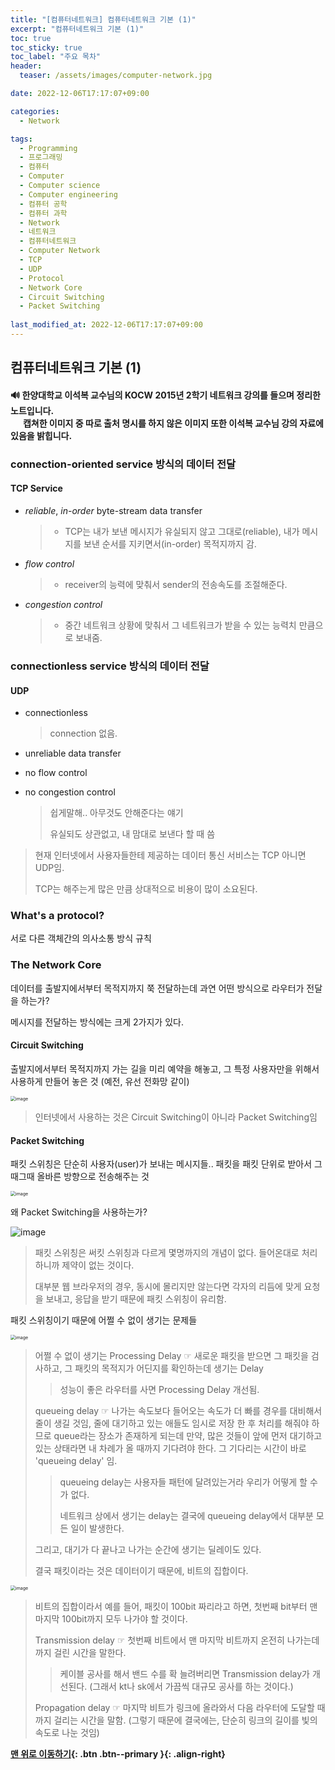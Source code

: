 ```yaml
---
title: "[컴퓨터네트워크] 컴퓨터네트워크 기본 (1)"
excerpt: "컴퓨터네트워크 기본 (1)"
toc: true
toc_sticky: true
toc_label: "주요 목차"
header:
  teaser: /assets/images/computer-network.jpg

date: 2022-12-06T17:17:07+09:00

categories:
  - Network

tags:
  - Programming
  - 프로그래밍
  - 컴퓨터
  - Computer
  - Computer science
  - Computer engineering
  - 컴퓨터 공학
  - 컴퓨터 과학
  - Network
  - 네트워크
  - 컴퓨터네트워크
  - Computer Network
  - TCP
  - UDP
  - Protocol
  - Network Core
  - Circuit Switching
  - Packet Switching
 
last_modified_at: 2022-12-06T17:17:07+09:00
---
```


## 컴퓨터네트워크 기본 (1)

<div class="notice">
    <h4>
        🔊 한양대학교 이석복 교수님의 KOCW 2015년 2학기 네트워크 강의를 들으며 정리한 노트입니다.<br>&nbsp;&nbsp;&nbsp;&nbsp;&nbsp;&nbsp;캡쳐한 이미지 중 따로 출처 명시를 하지 않은 이미지 또한 이석복 교수님 강의 자료에 있음을 밝힙니다. 
    </h4>
</div>

### connection-oriented service 방식의 데이터 전달

#### TCP Service

- *reliable*, *in-order* byte-stream data transfer

  > - TCP는 내가 보낸 메시지가 유실되지 않고 그대로(reliable), 내가 메시지를 보낸 순서를 지키면서(in-order) 목적지까지 감.

- *flow control*

  > - receiver의 능력에 맞춰서 sender의 전송속도를 조절해준다.

- *congestion control*

  > - 중간 네트워크 상황에 맞춰서 그 네트워크가 받을 수 있는 능력치 만큼으로 보내줌.

### connectionless service 방식의 데이터 전달

#### UDP

- connectionless

  > connection 없음.

- unreliable data transfer

- no flow control

- no congestion control

  > 쉽게말해.. 아무것도 안해준다는 얘기
  >
  > 유실되도 상관없고, 내 맘대로 보낸다 할 때 씀

> 현재 인터넷에서 사용자들한테 제공하는 데이터 통신 서비스는 TCP 아니면 UDP임.
>
> TCP는 해주는게 많은 만큼 상대적으로 비용이 많이 소요된다.

### What's a protocol?

서로 다른 객체간의 의사소통 방식 규칙

### The Network Core

데이터를 출발지에서부터 목적지까지 쭉 전달하는데 과연 어떤 방식으로 라우터가 전달을 하는가?

메시지를 전달하는 방식에는 크게 2가지가 있다.

#### Circuit Switching

출발지에서부터 목적지까지 가는 길을 미리 예약을 해놓고, 그 특정 사용자만을 위해서 사용하게 만들어 놓은 것 (예전, 유선 전화망 같이)

<img src="https://user-images.githubusercontent.com/78403443/205845393-154b7416-c885-44cf-9ae2-6a346d80e26f.png" alt="image" style="zoom:50%;" />

> 인터넷에서 사용하는 것은 Circuit Switching이 아니라 Packet Switching임

#### Packet Switching

패킷 스위칭은 단순히 사용자(user)가 보내는 메시지들.. 패킷을 패킷 단위로 받아서 그때그때 올바른 방향으로 전송해주는 것

<img src="https://user-images.githubusercontent.com/78403443/205845889-921fb018-eb5a-4bde-8791-54d13892c950.png" alt="image" style="zoom:50%;" />

왜 Packet Switching을 사용하는가?

![image](https://user-images.githubusercontent.com/78403443/205846536-8183401c-f92b-4df7-9c11-338dffa6c1d2.png)

> 패킷 스위칭은 써킷 스위칭과 다르게 몇명까지의 개념이 없다. 들어온대로 처리하니까 제약이 없는 것이다.
>
> 대부분 웹 브라우저의 경우, 동시에 몰리지만 않는다면 각자의 리듬에 맞게 요청을 보내고, 응답을 받기 때문에 패킷 스위칭이 유리함.

패킷 스위칭이기 때문에 어쩔 수 없이 생기는 문제들

<img src="https://user-images.githubusercontent.com/78403443/205847914-7ced2435-91ef-4ee8-92cb-3d73459e927d.png" alt="image" style="zoom:50%;" />

> 어쩔 수 없이 생기는 Processing Delay ☞ 새로운 패킷을 받으면 그 패킷을 검사하고, 그 패킷의 목적지가 어딘지를 확인하는데 생기는 Delay
>
> > 성능이 좋은 라우터를 사면 Processing Delay 개선됨.
>
> queueing delay ☞ 나가는 속도보다 들어오는 속도가 더 빠를 경우를 대비해서 줄이 생길 것임, 줄에 대기하고 있는 애들도 임시로 저장 한 후 처리를 해줘야 하므로 queue라는 장소가 존재하게 되는데 만약, 많은 것들이 앞에 먼저 대기하고 있는 상태라면 내 차례가 올 때까지 기다려야 한다. 그 기다리는 시간이 바로 'queueing delay' 임.
>
> > queueing delay는 사용자들 패턴에 달려있는거라 우리가 어떻게 할 수가 없다.
> >
> > 네트워크 상에서 생기는 delay는 결국에 queueing delay에서 대부분 모든 일이 발생한다.
>
> 그리고, 대기가 다 끝나고 나가는 순간에 생기는 딜레이도 있다.
>
> 결국 패킷이라는 것은 데이터이기 때문에, 비트의 집합이다.

<img src="https://user-images.githubusercontent.com/78403443/205849266-e870ad0e-92f8-428a-86a0-b4eda856a754.png" alt="image" style="zoom:50%;" />

> 비트의 집합이라서 예를 들어, 패킷이 100bit 짜리라고 하면, 첫번째 bit부터 맨 마지막 100bit까지 모두 나가야 할 것이다.
>
> Transmission delay ☞ 첫번째 비트에서 맨 마지막 비트까지 온전히 나가는데 까지 걸린 시간을 말한다.
>
> > 케이블 공사를 해서 밴드 수를 확 늘려버리면 Transmission delay가 개선된다. (그래서 kt나 sk에서 가끔씩 대규모 공사를 하는 것이다.)
>
> Propagation delay ☞ 마지막 비트가 링크에 올라와서 다음 라우터에 도달할 때까지 걸리는 시간을 말함. (그렇기 때문에 결국에는, 단순히 링크의 길이를 빛의 속도로 나눈 것임)

**[맨 위로 이동하기](#){: .btn .btn--primary }{: .align-right}**